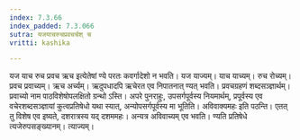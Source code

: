 ```yaml
---
index: 7.3.66
index_padded: 7.3.066
sutra: यजयाचरुचप्रवचर्चश् च
vritti: kashika

---
```

यज याच रुच प्रवच ऋच इत्येतेषां ण्ये परतः कवर्गादेशो न भवति। यज याज्यम्। याच याच्यम्। रुच रोच्यम्। प्रवच प्रवाच्यम्। ऋच अर्च्यम्। ऋदुपधादपि ऋचेरत एव निपातनात् ण्यत् भवति। प्रवचग्रहणं शब्दसञ्ज्ञार्थम्। प्रवाच्यो नाम पाठविशेषोपलक्षितो ग्रन्थो ऽस्ति। अपरे पुनराहुः, उपसर्गपूर्वस्य नियमार्थम्, प्रपूर्वस्य एव वचेरशब्दसञ्ज्ञायां कुत्वप्रतिषेधो यथा स्यात्, अन्योपसर्गपूर्वस्य मा भूतिति। अविवाक्यमहः इति पठन्ति। एतत् तु विशेष एव इष्यते, दशरात्रस्य यद् दशममहः। अन्यत्र अविवाच्यम् एव भवति। ण्यति प्रतिषेधे त्यजेरुपसङ्ख्यानम्। त्याज्यम्।